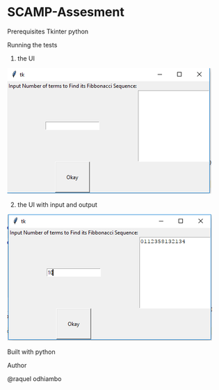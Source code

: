 # SCAMP-Assesment

Prerequisites
Tkinter
python


Running the tests

1. the UI

![Image of the User Interface](https://github.com/RNgode/SCAMP-Assesment/blob/master/Screenshot%20(580).png)

2. the UI with input and output

![Image With Input And Output](https://github.com/RNgode/SCAMP-Assesment/blob/master/Screenshot%20(581).png)

Built with
 python


Author

@raquel odhiambo
